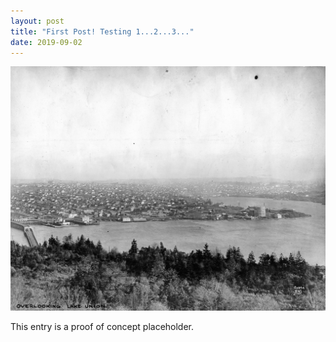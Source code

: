 ```yaml
---
layout: post
title: "First Post! Testing 1...2...3..."
date: 2019-09-02
---
```


![Gasworks](/images/gasworks.jpg)

This entry is a proof of concept placeholder.
